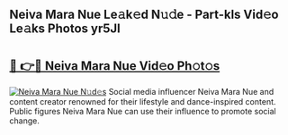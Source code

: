 ## Neiva Mara Nue Le𝚊k𝚎d N𝚞𝚍e - Part-kls Vid𝚎o Le𝚊ks Photos yr5Jl

# <h2><a href="http://fb95zsv.evod.top/?m=Neiva+Mara+Nue">🔗 👉🔴 Neiva Mara Nue Vid𝚎o Ph𝚘t𝚘s</a></h2>

[![Neiva Mara Nue N𝚞d𝚎s](https://i.imgur.com/8V9OHl7.gif)](http://fb95zsv.evod.top/?m=Neiva+Mara+Nue)
Social media influencer Neiva Mara Nue and content creator renowned for their lifestyle and dance-inspired content. Public figures Neiva Mara Nue can use their influence to promote social change. 
